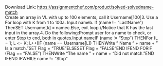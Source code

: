 Download Link: https://assignmentchef.com/product/solved-solvedname-match
<br>
Create an array in VL with up to 100 elements, call it Username[100]3. Use a For loop with K from 1 to 100a. Input nameb. If (name != “LastName”) ThenSET Username[k] = namec.Else, exit loop.//Notice that K has the last input in the array.4. Do the following:Prompt user for a name to check, or enter Stop to end, both in quotes.Input nameIF (name != “Stop”) THENFor (L = 1; L &lt;= K; L++)IF (name == Username[L]) THENWrite ” Name ” + name + ” Is a match.”SET Flag = “TRUE”ELSESET Flag = “FALSE”END IFEND FORIF (Flag == “FALSE”) THENWrite “The name ” + name + “Did not match.”END IFEND IFWHILE name != “Stop”